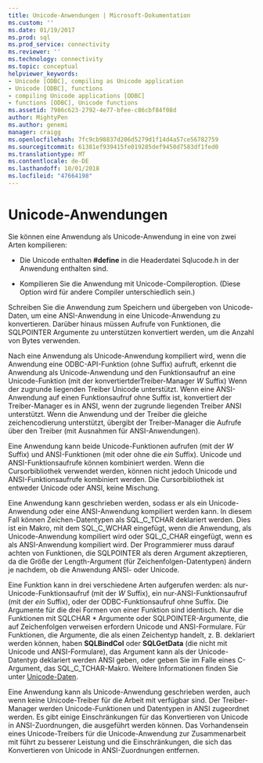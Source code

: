 ```yaml
---
title: Unicode-Anwendungen | Microsoft-Dokumentation
ms.custom: ''
ms.date: 01/19/2017
ms.prod: sql
ms.prod_service: connectivity
ms.reviewer: ''
ms.technology: connectivity
ms.topic: conceptual
helpviewer_keywords:
- Unicode [ODBC], compiling as Unicode application
- Unicode [ODBC], functions
- compiling Unicode applications [ODBC]
- functions [ODBC], Unicode functions
ms.assetid: 7986c623-2792-4e77-bfee-c86cbf84f08d
author: MightyPen
ms.author: genemi
manager: craigg
ms.openlocfilehash: 7fc9cb98837d206d5279d1f14d4a57ce56782759
ms.sourcegitcommit: 61381ef939415fe019285def9450d7583df1fed0
ms.translationtype: MT
ms.contentlocale: de-DE
ms.lasthandoff: 10/01/2018
ms.locfileid: "47664198"
---
```

# <a name="unicode-applications"></a>Unicode-Anwendungen
Sie können eine Anwendung als Unicode-Anwendung in eine von zwei Arten kompilieren:  
  
-   Die Unicode enthalten **#define** in die Headerdatei Sqlucode.h in der Anwendung enthalten sind.  
  
-   Kompilieren Sie die Anwendung mit Unicode-Compileroption. (Diese Option wird für andere Compiler unterschiedlich sein.)  
  
 Schreiben Sie die Anwendung zum Speichern und übergeben von Unicode-Daten, um eine ANSI-Anwendung in eine Unicode-Anwendung zu konvertieren. Darüber hinaus müssen Aufrufe von Funktionen, die SQLPOINTER Argumente zu unterstützen konvertiert werden, um die Anzahl von Bytes verwenden.  
  
 Nach eine Anwendung als Unicode-Anwendung kompiliert wird, wenn die Anwendung eine ODBC-API-Funktion (ohne Suffix) aufruft, erkennt die Anwendung als Unicode-Anwendung und den Funktionsaufruf an eine Unicode-Funktion (mit der konvertiertderTreiber-Manager *W* Suffix) Wenn der zugrunde liegenden Treiber Unicode unterstützt. Wenn eine ANSI-Anwendung auf einen Funktionsaufruf ohne Suffix ist, konvertiert der Treiber-Manager es in ANSI, wenn der zugrunde liegenden Treiber ANSI unterstützt. Wenn die Anwendung und der Treiber die gleiche zeichencodierung unterstützt, übergibt der Treiber-Manager die Aufrufe über den Treiber (mit Ausnahmen für ANSI-Anwendungen).  
  
 Eine Anwendung kann beide Unicode-Funktionen aufrufen (mit der *W* Suffix) und ANSI-Funktionen (mit oder ohne die *ein* Suffix). Unicode und ANSI-Funktionsaufrufe können kombiniert werden. Wenn die Cursorbibliothek verwendet werden, können nicht jedoch Unicode und ANSI-Funktionsaufrufe kombiniert werden. Die Cursorbibliothek ist entweder Unicode oder ANSI, keine Mischung.  
  
 Eine Anwendung kann geschrieben werden, sodass er als ein Unicode-Anwendung oder eine ANSI-Anwendung kompiliert werden kann. In diesem Fall können Zeichen-Datentypen als SQL_C_TCHAR deklariert werden. Dies ist ein Makro, mit dem SQL_C_WCHAR eingefügt, wenn die Anwendung, als Unicode-Anwendung kompiliert wird oder SQL_C_CHAR eingefügt, wenn es als ANSI-Anwendung kompiliert wird. Der Programmierer muss darauf achten von Funktionen, die SQLPOINTER als deren Argument akzeptieren, da die Größe der Length-Argument (für Zeichenfolgen-Datentypen) ändern je nachdem, ob die Anwendung ANSI- oder Unicode.  
  
 Eine Funktion kann in drei verschiedene Arten aufgerufen werden: als nur-Unicode-Funktionsaufruf (mit der *W* Suffix), ein nur-ANSI-Funktionsaufruf (mit der *ein* Suffix), oder der ODBC-Funktionsaufruf ohne Suffix. Die Argumente für die drei Formen von einer Funktion sind identisch. Nur die Funktionen mit SQLCHAR \* Argumente oder SQLPOINTER-Argumente, die auf Zeichenfolgen verweisen erfordern Unicode und ANSI-Formulare. Für Funktionen, die Argumente, die als einen Zeichentyp handelt, z. B. deklariert werden können, haben **SQLBindCol** oder **SQLGetData** (die nicht mit Unicode und ANSI-Formulare), das Argument kann als der Unicode-Datentyp deklariert werden ANSI geben, oder geben Sie im Falle eines C-Argument, das SQL_C_TCHAR-Makro. Weitere Informationen finden Sie unter [Unicode-Daten](../../../odbc/reference/develop-app/unicode-data.md).  
  
 Eine Anwendung kann als Unicode-Anwendung geschrieben werden, auch wenn keine Unicode-Treiber für die Arbeit mit verfügbar sind. Der Treiber-Manager werden Unicode-Funktionen und Datentypen in ANSI zugeordnet werden. Es gibt einige Einschränkungen für das Konvertieren von Unicode in ANSI-Zuordnungen, die ausgeführt werden können. Das Vorhandensein eines Unicode-Treibers für die Unicode-Anwendung zur Zusammenarbeit mit führt zu besserer Leistung und die Einschränkungen, die sich das Konvertieren von Unicode in ANSI-Zuordnungen entfernen.

